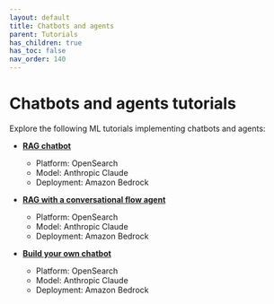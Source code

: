 ```yaml
---
layout: default
title: Chatbots and agents
parent: Tutorials
has_children: true
has_toc: false
nav_order: 140
---
```


# Chatbots and agents tutorials

Explore the following ML tutorials implementing chatbots and agents:

- [**RAG chatbot**]({{site.url}}{{site.baseurl}}/ml-commons-plugin/tutorials/chatbots/rag-chatbot/)  
  - Platform: OpenSearch
  - Model: Anthropic Claude  
  - Deployment: Amazon Bedrock  

- [**RAG with a conversational flow agent**]({{site.url}}{{site.baseurl}}/ml-commons-plugin/tutorials/chatbots/rag-conversational-agent/)  
  - Platform: OpenSearch
  - Model: Anthropic Claude  
  - Deployment: Amazon Bedrock  

- [**Build your own chatbot**]({{site.url}}{{site.baseurl}}/ml-commons-plugin/tutorials/chatbots/build-chatbot/)  
  - Platform: OpenSearch
  - Model: Anthropic Claude  
  - Deployment: Amazon Bedrock  
  